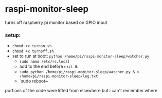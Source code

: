 # raspi-monitor-sleep
turns off raspberry pi monitor based on GPIO input

### setup:
* `chmod +x turnon.sh`
* `chmod +x turnoff.sh`
* set to run at boot: `python /home/pi/raspi-monitor-sleep/watcher.py`
	* `sudo nano /etc/rc.local`
	* add to the end before `exit 0`:
	* `sudo python /home/pi/raspi-monitor-sleep/watcher.py & > /home/pi/raspi-monitor-sleep/log.txt`
	* `sudo reboot~

portions of the code were lifted from elsewhere but i can't remember where
